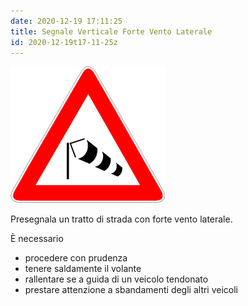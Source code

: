 ```yaml
---
date: 2020-12-19 17:11:25
title: Segnale Verticale Forte Vento Laterale
id: 2020-12-19t17-11-25z
---
```


![triangolo con disegno manica a vento](./images/vento-laterale.png)

Presegnala un tratto di strada con forte vento laterale.

È necessario

- procedere con prudenza
- tenere saldamente il volante
- rallentare se a guida di un veicolo tendonato
- prestare attenzione a sbandamenti degli altri veicoli

